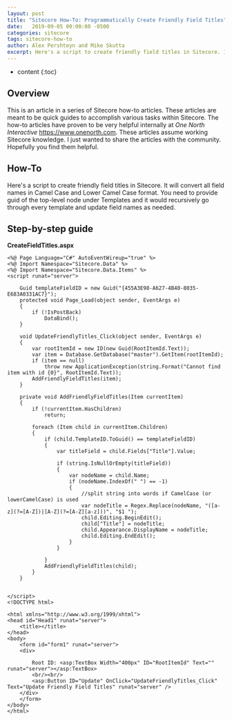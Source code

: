 ```yaml
---
layout: post
title: "Sitecore How-To: Programmatically Create Friendly Field Titles"
date:   2019-09-05 00:00:00 -0500
categories: sitecore
tags: sitecore-how-to
author: Alex Pershteyn and Mike Skutta
excerpt: Here's a script to create friendly field titles in Sitecore. It will convert all field names in Camel Case and Lower Camel Case format. You need to provide guid of the top-level node under Templates and it would recursively go through every template and update field names as needed.
---
```


* content
{:toc}

## Overview

This is an article in a series of Sitecore how-to articles. These articles are meant to be quick guides to accomplish various tasks within Sitecore. The how-to articles have proven to be very helpful internally at *One North Interactive* https://www.onenorth.com.  These articles assume working Sitecore knowledge. I just wanted to share the articles with the community. Hopefully you find them helpful.

## How-To

Here's a script to create friendly field titles in Sitecore. It will convert all field names in Camel Case and Lower Camel Case format. You need to provide guid of the top-level node under Templates and it would recursively go through every template and update field names as needed.  

## Step-by-step guide

**CreateFieldTitles.aspx**
```
<%@ Page Language="C#" AutoEventWireup="true" %>
<%@ Import Namespace="Sitecore.Data" %>
<%@ Import Namespace="Sitecore.Data.Items" %>
<script runat="server">
    
    Guid templateFieldID = new Guid("{455A3E98-A627-4B40-8035-E683A0331AC7}");
    protected void Page_Load(object sender, EventArgs e)
    {
        if (!IsPostBack)
            DataBind();
    }
    
    void UpdateFriendlyTitles_Click(object sender, EventArgs e)
    {
        var rootItemId = new ID(new Guid(RootItemId.Text));
        var item = Database.GetDatabase("master").GetItem(rootItemId);
        if (item == null)
            throw new ApplicationException(string.Format("Cannot find item with id {0}", RootItemId.Text));
        AddFriendlyFieldTitles(item);
    }

    private void AddFriendlyFieldTitles(Item currentItem)
    {
        if (!currentItem.HasChildren)
            return;

        foreach (Item child in currentItem.Children)
        {
            if (child.TemplateID.ToGuid() == templateFieldID)
            {
                var titleField = child.Fields["Title"].Value;

                if (string.IsNullOrEmpty(titleField))
                {
                    var nodeName = child.Name;
                    if (nodeName.IndexOf(" ") == -1)
                    {
                        //split string into words if CamelCase (or lowerCamelCase) is used
                        var nodeTitle = Regex.Replace(nodeName, "([a-z](?=[A-Z])|[A-Z](?=[A-Z][a-z]))", "$1 ");
                        child.Editing.BeginEdit();
                        child["Title"] = nodeTitle;
                        child.Appearance.DisplayName = nodeTitle;
                        child.Editing.EndEdit();
                    }
                }
              
            }
            AddFriendlyFieldTitles(child);
        }
    }
   

</script>
<!DOCTYPE html>

<html xmlns="http://www.w3.org/1999/xhtml">
<head id="Head1" runat="server">
    <title></title>
</head>
<body>
    <form id="form1" runat="server">
    <div>
        
        Root ID: <asp:TextBox Width="400px" ID="RootItemId" Text="" runat="server"></asp:TextBox>
        <br/><br/>
        <asp:Button ID="Update" OnClick="UpdateFriendlyTitles_Click" Text="Update Friendly Field Titles" runat="server" />
    </div>
    </form>
</body>
</html>
```